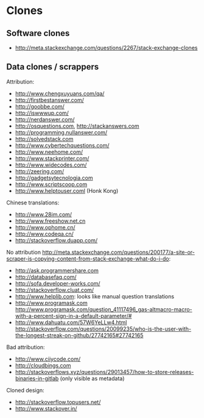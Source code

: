 # Clones

## Software clones

- <http://meta.stackexchange.com/questions/2267/stack-exchange-clones>

## Data clones / scrappers

Attribution:

- <http://www.chengxuyuans.com/qa/>
- <http://firstbestanswer.com/>
- <http://goobbe.com/>
- <http://iswwwup.com/>
- <http://nerdanswer.com/>
- <http://osquestions.com>, <http://stackanswers.com>
- <http://programming.nullanswer.com/>
- <http://solvedstack.com>
- <http://www.cybertechquestions.com/>
- <http://www.neehome.com/>
- <http://www.stackprinter.com/>
- <http://www.widecodes.com/>
- <http://zeering.com/>
- <http://gadgetsytecnologia.com>
- <http://www.scriptscoop.com>
- <http://www.helptouser.coml> (Honk Kong)

Chinese translations:

- <http://www.28im.com/>
- <http://www.freeshow.net.cn>
- <http://www.ophome.cn/>
- <http://www.codeqa.cn/>
- <http://stackoverflow.duapp.com/>

No attribution <http://meta.stackexchange.com/questions/200177/a-site-or-scraper-is-copying-content-from-stack-exchange-what-do-i-do>:

- <http://ask.programmershare.com>
- <http://databasefaq.com/>
- <http://sofa.developer-works.com/>
- <http://stackoverflow.cluat.com/>
- <http://www.helplib.com>: looks like manual question translations
- <http://www.programask.com> <http://www.programask.com/question_41117496_gas-altmacro-macro-with-a-percent-sign-in-a-default-parameter/#>
- <http://www.dahuatu.com/57W6YeLLw4.html> <http://stackoverflow.com/questions/20099235/who-is-the-user-with-the-longest-streak-on-github/27742165#27742165>

Bad attribution:

- <http://www.ciiycode.com/>
- <http://cloudbings.com>
- <http://stackoverflows.xyz/questions/29013457/how-to-store-releases-binaries-in-gitlab> (only visible as metadata)

Cloned design:

- <http://stackoverflow.topusers.net/>
- <http://www.stackover.in/>
